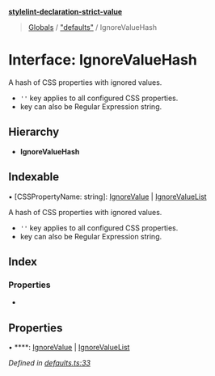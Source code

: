 **[stylelint-declaration-strict-value](../README.md)**

> [Globals](../README.md) / ["defaults"](../modules/_defaults_.md) / IgnoreValueHash

# Interface: IgnoreValueHash

A hash of CSS properties with ignored values.
- `''` key applies to all configured CSS properties.
- key can also be Regular Expression string.

## Hierarchy

* **IgnoreValueHash**

## Indexable

▪ [CSSPropertyName: string]: [IgnoreValue](../modules/_defaults_.md#ignorevalue) \| [IgnoreValueList](../modules/_defaults_.md#ignorevaluelist)

A hash of CSS properties with ignored values.
- `''` key applies to all configured CSS properties.
- key can also be Regular Expression string.

## Index

### Properties

* [](_defaults_.ignorevaluehash.md#)

## Properties

•  ****: [IgnoreValue](../modules/_defaults_.md#ignorevalue) \| [IgnoreValueList](../modules/_defaults_.md#ignorevaluelist)

*Defined in [defaults.ts:33](https://github.com/AndyOGo/stylelint-declaration-strict-value/blob/64c5885/src/defaults.ts#L33)*
